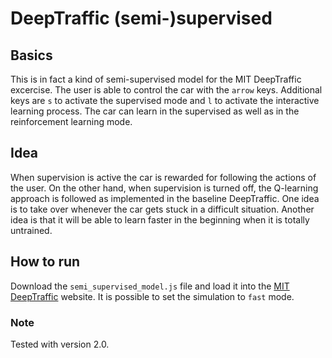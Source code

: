# DeepTraffic (semi-)supervised

## Basics
This is in fact a kind of semi-supervised model for the MIT DeepTraffic excercise.
The user is able to control the car with the `arrow` keys.
Additional keys are `s` to activate the supervised mode and `l` to activate the interactive learning process.
The car can learn in the supervised as well as in the reinforcement learning mode.

## Idea

When supervision is active the car is rewarded for following the actions of the user.
On the other hand, when supervision is turned off, the Q-learning approach is followed as implemented in the baseline DeepTraffic.
One idea is to take over whenever the car gets stuck in a difficult situation.
Another idea is that it will be able to learn faster in the beginning when it is totally untrained.

## How to run
Download the `semi_supervised_model.js` file and load it into the [MIT DeepTraffic](https://selfdrivingcars.mit.edu/deeptraffic/) website.
It is possible to set the simulation to `fast` mode.

### Note
Tested with version 2.0.


